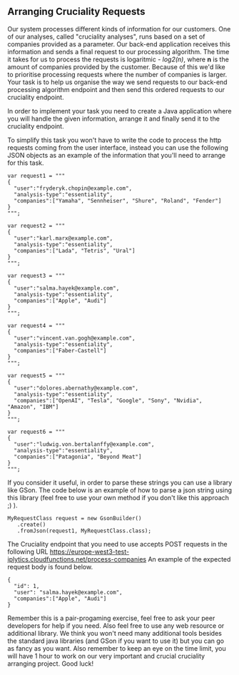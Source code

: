 Arranging Cruciality Requests
------------------------------

Our system processes different kinds of information for our customers. One of our analyses, called "cruciality analyses", 
runs based on a set of companies provided as a parameter. Our back-end application receives this information and sends a 
final request to our processing algorithm. The time it takes for us to process the requests is logaritmic - *log2(n)*, 
where **n** is the amount of companies provided by the customer. Because of this we'd like to prioritise processing 
requests where the number of companies is larger. Your task is to help us organise the way we send requests to our 
back-end processing algorithm endpoint and then send this ordered requests to our cruciality endpoint.

In order to implement your task you need to create a Java application where you will handle the given information, arrange 
it and finally send it to the cruciality endpoint.

To simplify this task you won't have to write the code to process the http requests coming from the user interface, instead 
you can use the following JSON objects as an example of the information that you'll need to arrange for this task.

    var request1 = """
    {
      "user":"fryderyk.chopin@example.com",
      "analysis-type":"essentiality",
      "companies":["Yamaha", "Sennheiser", "Shure", "Roland", "Fender"]
    }
    """;

    var request2 = """
    {
      "user":"karl.marx@example.com",
      "analysis-type":"essentiality",
      "companies":["Lada", "Tetris", "Ural"]
    }
    """;

    var request3 = """
    {
      "user":"salma.hayek@example.com",
      "analysis-type":"essentiality",
      "companies":["Apple", "Audi"]
    }
    """;

    var request4 = """
    {
      "user":"vincent.van.gogh@example.com",
      "analysis-type":"essentiality",
      "companies":["Faber-Castell"]
    }
    """;

    var request5 = """
    {
      "user":"dolores.abernathy@example.com",
      "analysis-type":"essentiality",
      "companies":["OpenAI", "Tesla", "Google", "Sony", "Nvidia", "Amazon", "IBM"]
    }
    """;

    var request6 = """
    {
      "user":"ludwig.von.bertalanffy@example.com",
      "analysis-type":"essentiality",
      "companies":["Patagonia", "Beyond Meat"]
    }
    """;


If you consider it useful, in order to parse these strings you can use a library like GSon. The code below is an example 
of how to parse a json string using this library (feel free to use your own method if you don't like this approach ;) ).

    MyRequestClass request = new GsonBuilder()
       .create()
       .fromJson(request1, MyRequestClass.class);

The Cruciality endpoint that you need to use accepts POST requests in the following URL 
https://europe-west3-test-iplytics.cloudfunctions.net/process-companies 
An example of the expected request body is found below.

    {
      "id": 1,
      "user": "salma.hayek@example.com",
      "companies":["Apple", "Audi"]
    }

Remember this is a pair-progaming exercise, feel free to ask your peer developers for help if you need. Also feel free to 
use any web resource or additional library. We think you won't need many additional tools besides the standard java libraries 
(and GSon if you want to use it) but you can go as fancy as you want. Also remember to keep an eye on the time limit, you 
will have 1 hour to work on our very important and crucial cruciality arranging project. Good luck!
